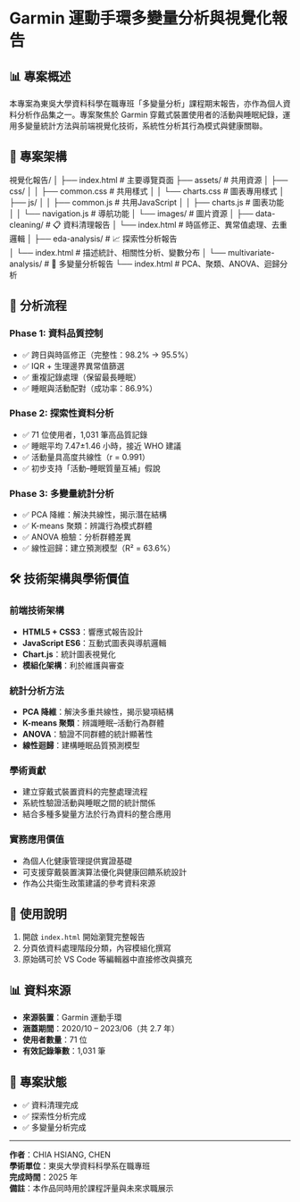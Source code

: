 # Garmin 運動手環多變量分析與視覺化報告

## 📊 專案概述
本專案為東吳大學資料科學在職專班「多變量分析」課程期末報告，亦作為個人資料分析作品集之一。專案聚焦於 Garmin 穿戴式裝置使用者的活動與睡眠紀錄，運用多變量統計方法與前端視覺化技術，系統性分析其行為模式與健康關聯。

## 📁 專案架構
視覺化報告/
│
├── index.html                    # 主要導覽頁面
├── assets/                       # 共用資源
│   ├── css/
│   │   ├── common.css           # 共用樣式
│   │   └── charts.css           # 圖表專用樣式
│   ├── js/
│   │   ├── common.js            # 共用JavaScript
│   │   ├── charts.js            # 圖表功能
│   │   └── navigation.js        # 導航功能
│   └── images/                  # 圖片資源
│
├── data-cleaning/               # 📋 資料清理報告
│   └── index.html              # 時區修正、異常值處理、去重邏輯
│
├── eda-analysis/               # 📈 探索性分析報告  
│   └── index.html              # 描述統計、相關性分析、變數分布
│
└── multivariate-analysis/      # 🔬 多變量分析報告
    └── index.html              # PCA、聚類、ANOVA、迴歸分析

## 🎯 分析流程

### Phase 1: 資料品質控制
- ✅ 跨日與時區修正（完整性：98.2% → 95.5%）
- ✅ IQR + 生理邊界異常值篩選
- ✅ 重複記錄處理（保留最長睡眠）
- ✅ 睡眠與活動配對（成功率：86.9%）

### Phase 2: 探索性資料分析  
- ✅ 71 位使用者，1,031 筆高品質記錄
- ✅ 睡眠平均 7.47±1.46 小時，接近 WHO 建議
- ✅ 活動量具高度共線性（r = 0.991）
- ✅ 初步支持「活動–睡眠質量互補」假說

### Phase 3: 多變量統計分析
- ✅ PCA 降維：解決共線性，揭示潛在結構
- ✅ K-means 聚類：辨識行為模式群體
- ✅ ANOVA 檢驗：分析群體差異
- ✅ 線性迴歸：建立預測模型（R² = 63.6%）

## 🛠️ 技術架構與學術價值

### 前端技術架構
- **HTML5 + CSS3**：響應式報告設計
- **JavaScript ES6**：互動式圖表與導航邏輯
- **Chart.js**：統計圖表視覺化
- **模組化架構**：利於維護與審查

### 統計分析方法
- **PCA 降維**：解決多重共線性，揭示變項結構
- **K-means 聚類**：辨識睡眠–活動行為群體
- **ANOVA**：驗證不同群體的統計顯著性
- **線性迴歸**：建構睡眠品質預測模型

### 學術貢獻
- 建立穿戴式裝置資料的完整處理流程
- 系統性驗證活動與睡眠之間的統計關係
- 結合多種多變量方法於行為資料的整合應用

### 實務應用價值
- 為個人化健康管理提供實證基礎
- 可支援穿戴裝置演算法優化與健康回饋系統設計
- 作為公共衛生政策建議的參考資料來源

## 🚀 使用說明

1. 開啟 `index.html` 開始瀏覽完整報告
2. 分頁依資料處理階段分類，內容模組化撰寫
3. 原始碼可於 VS Code 等編輯器中直接修改與擴充

## 📊 資料來源

- **來源裝置**：Garmin 運動手環
- **涵蓋期間**：2020/10 – 2023/06（共 2.7 年）
- **使用者數量**：71 位
- **有效記錄筆數**：1,031 筆

## 📝 專案狀態

- ✅ 資料清理完成
- ✅ 探索性分析完成
- ✅ 多變量分析完成

---

**作者**：CHIA HSIANG, CHEN  
**學術單位**：東吳大學資料科學系在職專班  
**完成時間**：2025 年  
**備註**：本作品同時用於課程評量與未來求職展示
